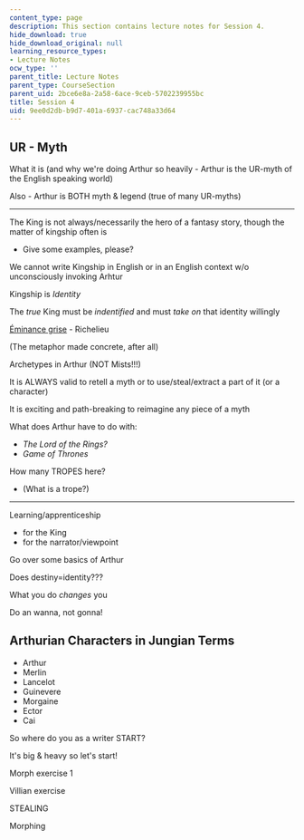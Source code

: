 ```yaml
---
content_type: page
description: This section contains lecture notes for Session 4.
hide_download: true
hide_download_original: null
learning_resource_types:
- Lecture Notes
ocw_type: ''
parent_title: Lecture Notes
parent_type: CourseSection
parent_uid: 2bce6e8a-2a58-6ace-9ceb-5702239955bc
title: Session 4
uid: 9ee0d2db-b9d7-401a-6937-cac748a33d64
---
```


UR - Myth
---------

What it is (and why we're doing Arthur so heavily - Arthur is the UR-myth of the English speaking world)

Also - Arthur is BOTH myth & legend (true of many UR-myths)

* * *

The King is not always/necessarily the hero of a fantasy story, though the matter of kingship often is

*   Give some examples, please?

We cannot write Kingship in English or in an English context w/o unconsciously invoking Arhtur

Kingship is _Identity_

The _true_ King must be _indentified_ and must _take on_ that identity willingly

[Éminance grise](https://en.wikipedia.org/wiki/%C3%89minence_grise) - Richelieu

(The metaphor made concrete, after all)

Archetypes in Arthur (NOT Mists!!!)

It is ALWAYS valid to retell a myth or to use/steal/extract a part of it (or a character)

It is exciting and path-breaking to reimagine any piece of a myth

What does Arthur have to do with:

*   _The Lord of the Rings?_
*   _Game of Thrones_

How many TROPES here?

*   (What is a trope?)

* * *

Learning/apprenticeship

*   for the King
*   for the narrator/viewpoint

Go over some basics of Arthur

Does destiny=identity???

What you do _changes_ you

Do an wanna, not gonna!

Arthurian Characters in Jungian Terms
-------------------------------------

*   Arthur
*   Merlin
*   Lancelot
*   Guinevere
*   Morgaine
*   Ector
*   Cai

So where do you as a writer START?

It's big & heavy so let's start!

Morph exercise 1

Villian exercise

STEALING

Morphing